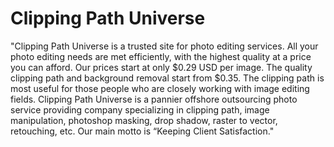 # Clipping Path Universe
"Clipping Path Universe is a trusted site for photo editing services. All your photo editing needs are met efficiently, with the highest quality at a price you can afford. Our prices start at only $0.29 USD per image. The quality clipping path and background removal start from $0.35. The clipping path is most useful for those people who are closely working with image editing fields.  Clipping Path Universe is a pannier offshore outsourcing photo service providing company specializing in clipping path, image manipulation, photoshop masking, drop shadow, raster to vector, retouching, etc. Our main motto is “Keeping Client Satisfaction."
